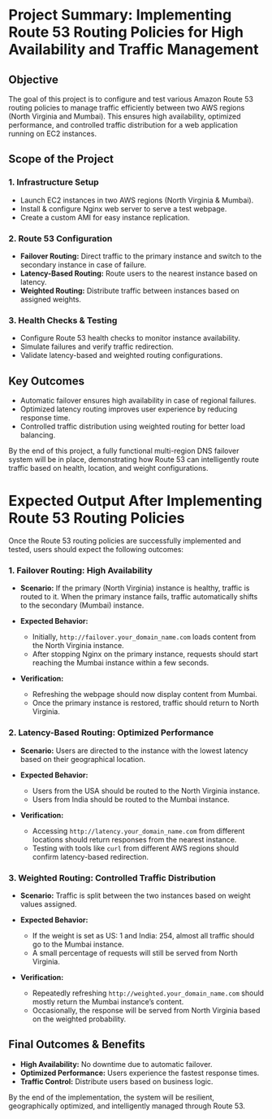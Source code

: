 
# Project Summary: Implementing Route 53 Routing Policies for High Availability and Traffic Management

## Objective

The goal of this project is to configure and test various Amazon Route 53 routing policies to manage traffic efficiently between two AWS regions (North Virginia and Mumbai). This ensures high availability, optimized performance, and controlled traffic distribution for a web application running on EC2 instances.

## Scope of the Project

### 1. Infrastructure Setup

*   Launch EC2 instances in two AWS regions (North Virginia & Mumbai).
*   Install & configure Nginx web server to serve a test webpage.
*   Create a custom AMI for easy instance replication.

### 2. Route 53 Configuration

*   **Failover Routing:** Direct traffic to the primary instance and switch to the secondary instance in case of failure.
*   **Latency-Based Routing:** Route users to the nearest instance based on latency.
*   **Weighted Routing:** Distribute traffic between instances based on assigned weights.

### 3. Health Checks & Testing

*   Configure Route 53 health checks to monitor instance availability.
*   Simulate failures and verify traffic redirection.
*   Validate latency-based and weighted routing configurations.

## Key Outcomes

*   Automatic failover ensures high availability in case of regional failures.
*   Optimized latency routing improves user experience by reducing response time.
*   Controlled traffic distribution using weighted routing for better load balancing.

By the end of this project, a fully functional multi-region DNS failover system will be in place, demonstrating how Route 53 can intelligently route traffic based on health, location, and weight configurations.

# Expected Output After Implementing Route 53 Routing Policies

Once the Route 53 routing policies are successfully implemented and tested, users should expect the following outcomes:

### 1. Failover Routing: High Availability

*   **Scenario:** If the primary (North Virginia) instance is healthy, traffic is routed to it. When the primary instance fails, traffic automatically shifts to the secondary (Mumbai) instance.
*   **Expected Behavior:**
    *   Initially, `http://failover.your_domain_name.com` loads content from the North Virginia instance.
    *   After stopping Nginx on the primary instance, requests should start reaching the Mumbai instance within a few seconds.

*   **Verification:**
    *   Refreshing the webpage should now display content from Mumbai.
    *   Once the primary instance is restored, traffic should return to North Virginia.

### 2. Latency-Based Routing: Optimized Performance

*   **Scenario:** Users are directed to the instance with the lowest latency based on their geographical location.
*   **Expected Behavior:**
    *   Users from the USA should be routed to the North Virginia instance.
    *   Users from India should be routed to the Mumbai instance.

*   **Verification:**
    *   Accessing `http://latency.your_domain_name.com` from different locations should return responses from the nearest instance.
    *   Testing with tools like `curl` from different AWS regions should confirm latency-based redirection.

### 3. Weighted Routing: Controlled Traffic Distribution

*   **Scenario:** Traffic is split between the two instances based on weight values assigned.
*   **Expected Behavior:**
    *   If the weight is set as US: 1 and India: 254, almost all traffic should go to the Mumbai instance.
    *   A small percentage of requests will still be served from North Virginia.

*   **Verification:**
    *   Repeatedly refreshing `http://weighted.your_domain_name.com` should mostly return the Mumbai instance’s content.
    *   Occasionally, the response will be served from North Virginia based on the weighted probability.

## Final Outcomes & Benefits

*   **High Availability:** No downtime due to automatic failover.
*   **Optimized Performance:** Users experience the fastest response times.
*   **Traffic Control:** Distribute users based on business logic.

By the end of the implementation, the system will be resilient, geographically optimized, and intelligently managed through Route 53.

